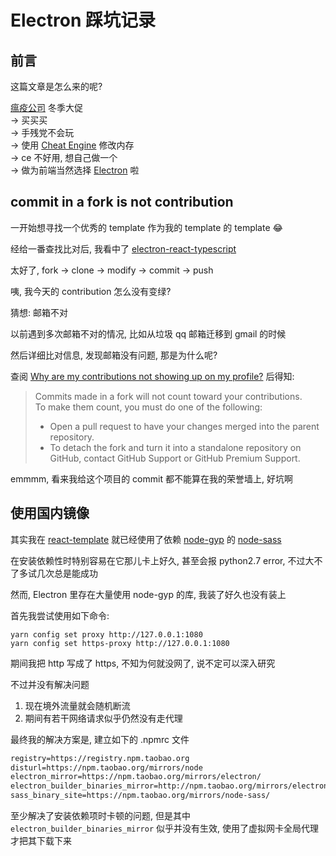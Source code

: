 # Electron 踩坑记录

## 前言

这篇文章是怎么来的呢?

[瘟疫公司](https://store.steampowered.com/app/246620/Plague_Inc_Evolved/) 冬季大促  
-> 买买买  
-> 手残党不会玩  
-> 使用 [Cheat Engine](https://github.com/cheat-engine/cheat-engine) 修改内存  
-> ce 不好用, 想自己做一个  
-> 做为前端当然选择 [Electron](https://electronjs.org/) 啦

## commit in a fork is not contribution

一开始想寻找一个优秀的 template 作为我的 template 的 template :joy:

经给一番查找比对后, 我看中了 [electron-react-typescript](https://github.com/Robinfr/electron-react-typescript)

太好了, fork -> clone -> modify -> commit -> push

咦, 我今天的 contribution 怎么没有变绿?

猜想: 邮箱不对

以前遇到多次邮箱不对的情况, 比如从垃圾 qq 邮箱迁移到 gmail 的时候

然后详细比对信息, 发现邮箱没有问题, 那是为什么呢?

查阅 [Why are my contributions not showing up on my profile?](https://help.github.com/en/github/setting-up-and-managing-your-github-profile/why-are-my-contributions-not-showing-up-on-my-profile#commit-was-made-in-a-fork) 后得知:

> Commits made in a fork will not count toward your contributions.  
> To make them count, you must do one of the following:
>
> - Open a pull request to have your changes merged into the parent repository.
> - To detach the fork and turn it into a standalone repository on GitHub, contact GitHub Support or GitHub Premium Support.

emmmm, 看来我给这个项目的 commit 都不能算在我的荣誉墙上, 好坑啊

## 使用国内镜像

其实我在 [react-template](https://github.com/wu-yu-xuan/react-template) 就已经使用了依赖 [node-gyp](https://github.com/nodejs/node-gyp) 的 [node-sass](https://github.com/sass/node-sass)

在安装依赖性时特别容易在它那儿卡上好久, 甚至会报 python2.7 error, 不过大不了多试几次总是能成功

然而, Electron 里存在大量使用 node-gyp 的库, 我装了好久也没有装上

首先我尝试使用如下命令:

```shell
yarn config set proxy http://127.0.0.1:1080
yarn config set https-proxy http://127.0.0.1:1080
```

期间我把 http 写成了 https, 不知为何就没网了, 说不定可以深入研究

不过并没有解决问题

1. 现在境外流量就会随机断流
2. 期间有若干网络请求似乎仍然没有走代理

最终我的解决方案是, 建立如下的 .npmrc 文件

```txt
registry=https://registry.npm.taobao.org
disturl=https://npm.taobao.org/mirrors/node
electron_mirror=https://npm.taobao.org/mirrors/electron/
electron_builder_binaries_mirror=http://npm.taobao.org/mirrors/electron-builder-binaries/
sass_binary_site=https://npm.taobao.org/mirrors/node-sass/
```

至少解决了安装依赖项时卡顿的问题, 但是其中 `electron_builder_binaries_mirror` 似乎并没有生效, 使用了虚拟网卡全局代理才把其下载下来
